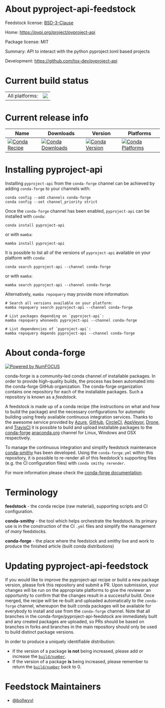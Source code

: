About pyproject-api-feedstock
=============================

Feedstock license: [BSD-3-Clause](https://github.com/conda-forge/pyproject-api-feedstock/blob/main/LICENSE.txt)

Home: https://pypi.org/project/pyproject-api

Package license: MIT

Summary: API to interact with the python pyproject.toml based projects

Development: https://github.com/tox-dev/pyproject-api

Current build status
====================


<table><tr><td>All platforms:</td>
    <td>
      <a href="https://dev.azure.com/conda-forge/feedstock-builds/_build/latest?definitionId=18247&branchName=main">
        <img src="https://dev.azure.com/conda-forge/feedstock-builds/_apis/build/status/pyproject-api-feedstock?branchName=main">
      </a>
    </td>
  </tr>
</table>

Current release info
====================

| Name | Downloads | Version | Platforms |
| --- | --- | --- | --- |
| [![Conda Recipe](https://img.shields.io/badge/recipe-pyproject--api-green.svg)](https://anaconda.org/conda-forge/pyproject-api) | [![Conda Downloads](https://img.shields.io/conda/dn/conda-forge/pyproject-api.svg)](https://anaconda.org/conda-forge/pyproject-api) | [![Conda Version](https://img.shields.io/conda/vn/conda-forge/pyproject-api.svg)](https://anaconda.org/conda-forge/pyproject-api) | [![Conda Platforms](https://img.shields.io/conda/pn/conda-forge/pyproject-api.svg)](https://anaconda.org/conda-forge/pyproject-api) |

Installing pyproject-api
========================

Installing `pyproject-api` from the `conda-forge` channel can be achieved by adding `conda-forge` to your channels with:

```
conda config --add channels conda-forge
conda config --set channel_priority strict
```

Once the `conda-forge` channel has been enabled, `pyproject-api` can be installed with `conda`:

```
conda install pyproject-api
```

or with `mamba`:

```
mamba install pyproject-api
```

It is possible to list all of the versions of `pyproject-api` available on your platform with `conda`:

```
conda search pyproject-api --channel conda-forge
```

or with `mamba`:

```
mamba search pyproject-api --channel conda-forge
```

Alternatively, `mamba repoquery` may provide more information:

```
# Search all versions available on your platform:
mamba repoquery search pyproject-api --channel conda-forge

# List packages depending on `pyproject-api`:
mamba repoquery whoneeds pyproject-api --channel conda-forge

# List dependencies of `pyproject-api`:
mamba repoquery depends pyproject-api --channel conda-forge
```


About conda-forge
=================

[![Powered by
NumFOCUS](https://img.shields.io/badge/powered%20by-NumFOCUS-orange.svg?style=flat&colorA=E1523D&colorB=007D8A)](https://numfocus.org)

conda-forge is a community-led conda channel of installable packages.
In order to provide high-quality builds, the process has been automated into the
conda-forge GitHub organization. The conda-forge organization contains one repository
for each of the installable packages. Such a repository is known as a *feedstock*.

A feedstock is made up of a conda recipe (the instructions on what and how to build
the package) and the necessary configurations for automatic building using freely
available continuous integration services. Thanks to the awesome service provided by
[Azure](https://azure.microsoft.com/en-us/services/devops/), [GitHub](https://github.com/),
[CircleCI](https://circleci.com/), [AppVeyor](https://www.appveyor.com/),
[Drone](https://cloud.drone.io/welcome), and [TravisCI](https://travis-ci.com/)
it is possible to build and upload installable packages to the
[conda-forge](https://anaconda.org/conda-forge) [anaconda.org](https://anaconda.org/)
channel for Linux, Windows and OSX respectively.

To manage the continuous integration and simplify feedstock maintenance
[conda-smithy](https://github.com/conda-forge/conda-smithy) has been developed.
Using the ``conda-forge.yml`` within this repository, it is possible to re-render all of
this feedstock's supporting files (e.g. the CI configuration files) with ``conda smithy rerender``.

For more information please check the [conda-forge documentation](https://conda-forge.org/docs/).

Terminology
===========

**feedstock** - the conda recipe (raw material), supporting scripts and CI configuration.

**conda-smithy** - the tool which helps orchestrate the feedstock.
                   Its primary use is in the construction of the CI ``.yml`` files
                   and simplify the management of *many* feedstocks.

**conda-forge** - the place where the feedstock and smithy live and work to
                  produce the finished article (built conda distributions)


Updating pyproject-api-feedstock
================================

If you would like to improve the pyproject-api recipe or build a new
package version, please fork this repository and submit a PR. Upon submission,
your changes will be run on the appropriate platforms to give the reviewer an
opportunity to confirm that the changes result in a successful build. Once
merged, the recipe will be re-built and uploaded automatically to the
`conda-forge` channel, whereupon the built conda packages will be available for
everybody to install and use from the `conda-forge` channel.
Note that all branches in the conda-forge/pyproject-api-feedstock are
immediately built and any created packages are uploaded, so PRs should be based
on branches in forks and branches in the main repository should only be used to
build distinct package versions.

In order to produce a uniquely identifiable distribution:
 * If the version of a package **is not** being increased, please add or increase
   the [``build/number``](https://docs.conda.io/projects/conda-build/en/latest/resources/define-metadata.html#build-number-and-string).
 * If the version of a package **is** being increased, please remember to return
   the [``build/number``](https://docs.conda.io/projects/conda-build/en/latest/resources/define-metadata.html#build-number-and-string)
   back to 0.

Feedstock Maintainers
=====================

* [@bollwyvl](https://github.com/bollwyvl/)

